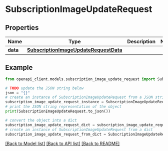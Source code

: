 # SubscriptionImageUpdateRequest


## Properties

Name | Type | Description | Notes
------------ | ------------- | ------------- | -------------
**data** | [**SubscriptionImageUpdateRequestData**](SubscriptionImageUpdateRequestData.md) |  | 

## Example

```python
from openapi_client.models.subscription_image_update_request import SubscriptionImageUpdateRequest

# TODO update the JSON string below
json = "{}"
# create an instance of SubscriptionImageUpdateRequest from a JSON string
subscription_image_update_request_instance = SubscriptionImageUpdateRequest.from_json(json)
# print the JSON string representation of the object
print(SubscriptionImageUpdateRequest.to_json())

# convert the object into a dict
subscription_image_update_request_dict = subscription_image_update_request_instance.to_dict()
# create an instance of SubscriptionImageUpdateRequest from a dict
subscription_image_update_request_from_dict = SubscriptionImageUpdateRequest.from_dict(subscription_image_update_request_dict)
```
[[Back to Model list]](../README.md#documentation-for-models) [[Back to API list]](../README.md#documentation-for-api-endpoints) [[Back to README]](../README.md)


